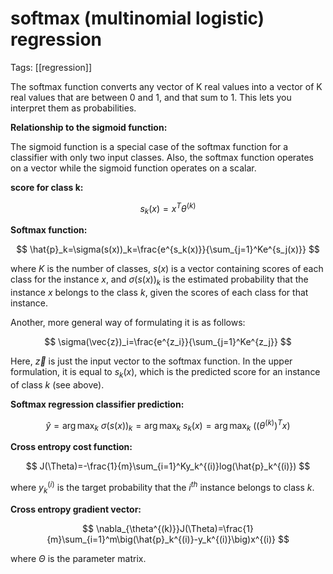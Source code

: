 # softmax (multinomial logistic) regression


Tags: [[regression]]


The softmax function converts any vector of K real values into a vector of K real values that are between 0 and 1, and that sum to 1. This lets you interpret them as probabilities.

**Relationship to the sigmoid function:** 

The sigmoid function is a special case of the softmax function for a classifier with only two input classes. Also, the softmax function operates on a vector while the sigmoid function operates on a scalar. 

**score for class k:**

$$
s_k(x) = x^T\theta^{(k)}
$$

**Softmax function:**

$$
\hat{p}_k=\sigma(s(x))_k=\frac{e^{s_k(x)}}{\sum_{j=1}^Ke^{s_j(x)}}
$$

where $K$ is the number of classes, $s(x)$ is a vector containing scores of each class for the instance $x$, and $\sigma(s(x))_k$ is the estimated probability that the instance $x$ belongs to the class $k$, given the scores of each class for that instance.

Another, more general way of formulating it is as follows:

$$
\sigma(\vec{z})_i=\frac{e^{z_i}}{\sum_{j=1}^Ke^{z_j}}
$$

Here, $\vec{z}$ is just the input vector to the softmax function. In the upper formulation, it is equal to $s_k(x)$, which is the predicted score for an instance of class $k$ (see above).

**Softmax regression classifier prediction:**

$$
\hat{y}=\arg\max_k\ \sigma(s(x))_k=\arg\max_k\ s_k(x)=\arg\max_k\ \big(\big(\theta^{(k)}\big)^Tx\big)
$$

**Cross entropy cost function:**

$$
J(\Theta)=-\frac{1}{m}\sum_{i=1}^Ky_k^{(i)}log(\hat{p}_k^{(i)})
$$

where $y_k^{(i)}$ is the target probability that the $i^{th}$ instance belongs to class $k$. 

**Cross entropy gradient vector:**

$$
\nabla_{\theta^{(k)}}J(\Theta)=\frac{1}{m}\sum_{i=1}^m\big(\hat{p}_k^{(i)}-y_k^{(i)}\big)x^{(i)}
$$

where $\Theta$ is the parameter matrix.
